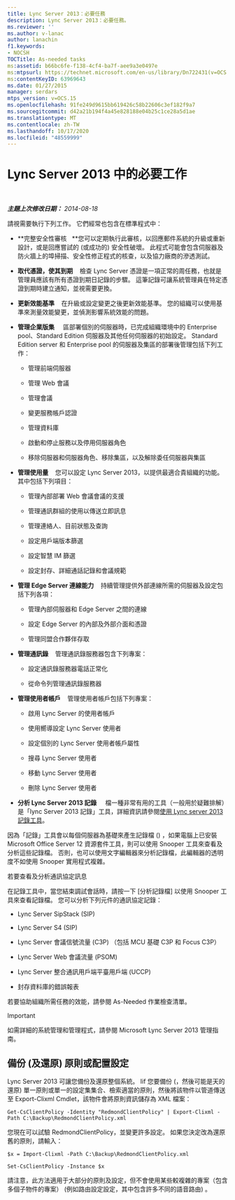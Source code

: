 ```yaml
---
title: Lync Server 2013：必要任務
description: Lync Server 2013：必要任務。
ms.reviewer: ''
ms.author: v-lanac
author: lanachin
f1.keywords:
- NOCSH
TOCTitle: As-needed tasks
ms:assetid: b66bc6fe-f138-4cf4-ba7f-aee9a3e0497e
ms:mtpsurl: https://technet.microsoft.com/en-us/library/Dn722431(v=OCS.15)
ms:contentKeyID: 63969643
ms.date: 01/27/2015
manager: serdars
mtps_version: v=OCS.15
ms.openlocfilehash: 91fe249d9615bb619426c58b22606c3ef182f9a7
ms.sourcegitcommit: d42a21b194f4a45e828188e04b25c1ce28a5d1ae
ms.translationtype: MT
ms.contentlocale: zh-TW
ms.lasthandoff: 10/17/2020
ms.locfileid: "48559999"
---
```

# <a name="as-needed-tasks-in-lync-server-2013"></a>Lync Server 2013 中的必要工作

<div data-xmlns="http://www.w3.org/1999/xhtml">

<div class="topic" data-xmlns="http://www.w3.org/1999/xhtml" data-msxsl="urn:schemas-microsoft-com:xslt" data-cs="https://msdn.microsoft.com/">

<div data-asp="https://msdn2.microsoft.com/asp">



</div>

<div id="mainSection">

<div id="mainBody">

<span> </span>

_**主題上次修改日期：** 2014-08-18_

請視需要執行下列工作。 它們經常也包含在標準程式中：

  - **完整安全性審核   **您可以定期執行此審核，以回應郵件系統的升級或重新設計，或是回應嘗試的 (或成功的) 安全性破壞。 此程式可能會包含伺服器及防火牆上的埠掃描、安全性修正程式的核查，以及協力廠商的滲透測試。

  - **取代憑證，使其到期**    檢查 Lync Server 憑證是一項正常的周任務，也就是管理員應該有所有憑證到期日記錄的步驟。 這筆記錄可讓系統管理員在特定憑證到期時建立通知，並視需要更換。

  - **更新效能基準**    在升級或設定變更之後更新效能基準。 您的組織可以使用基準來測量效能變更，並偵測影響系統效能的問題。

  - **管理企業版集**     區部署個別的伺服器時，已完成組織環境中的 Enterprise pool、Standard Edition 伺服器及其他任何伺服器的初始設定。 Standard Edition server 和 Enterprise pool 的伺服器及集區的部署後管理包括下列工作：
    
      - 管理前端伺服器
    
      - 管理 Web 會議
    
      - 管理會議
    
      - 變更服務帳戶認證
    
      - 管理資料庫
    
      - 啟動和停止服務以及停用伺服器角色
    
      - 移除伺服器和伺服器角色、移除集區，以及解除委任伺服器與集區

  - **管理使用量**    您可以設定 Lync Server 2013，以提供最適合貴組織的功能。 其中包括下列項目：
    
      - 管理內部部署 Web 會議會議的支援
    
      - 管理通訊群組的使用以傳送立即訊息
    
      - 管理連絡人、目前狀態及查詢
    
      - 設定用戶端版本篩選
    
      - 設定智慧 IM 篩選
    
      - 設定封存、詳細通話記錄和會議規範

  - **管理 Edge Server 連線能力**    持續管理提供外部連線所需的伺服器及設定包括下列各項：
    
      - 管理內部伺服器和 Edge Server 之間的連線
    
      - 設定 Edge Server 的內部及外部介面和憑證
    
      - 管理同盟合作夥伴存取

  - **管理通訊錄**    管理通訊錄服務器包含下列專案：
    
      - 設定通訊錄服務器電話正常化
    
      - 從命令列管理通訊錄服務器

  - **管理使用者帳戶**    管理使用者帳戶包括下列專案：
    
      - 啟用 Lync Server 的使用者帳戶
    
      - 使用嚮導設定 Lync Server 使用者
    
      - 設定個別的 Lync Server 使用者帳戶屬性
    
      - 搜尋 Lync Server 使用者
    
      - 移動 Lync Server 使用者
    
      - 刪除 Lync Server 使用者

  - **分析 Lync Server 2013 記錄**     檔一種非常有用的工具（一般用於疑難排解）是「lync Server 2013 記錄」工具，詳細資訊請參閱[使用 Lync server 2013 記錄工具](https://technet.microsoft.com/library/gg558599.aspx)。

因為「記錄」工具會以每個伺服器為基礎來產生記錄檔 () ，如果電腦上已安裝 Microsoft Office Server 12 資源套件工具，則可以使用 Snooper 工具來查看及分析這些記錄檔。 否則，也可以使用文字編輯器來分析記錄檔，此編輯器的透明度不如使用 Snooper 實用程式複雜。

若要查看及分析通訊協定訊息

在記錄工具中，當您結束調試會話時，請按一下 [分析記錄檔] 以使用 Snooper 工具來查看記錄檔。 您可以分析下列元件的通訊協定記錄：

  - Lync Server SipStack (SIP) 

  - Lync Server S4 (SIP) 

  - Lync Server 會議信號流量 (C3P) （包括 MCU 基礎 C3P 和 Focus C3P）

  - Lync Server Web 會議流量 (PSOM) 

  - Lync Server 整合通訊用戶端平臺用戶端 (UCCP) 

  - 封存資料庫的錯誤報表

若要協助組織所需任務的效能，請參閱 As-Needed 作業檢查清單。

<div>


> [!IMPORTANT]  
> 如需詳細的系統管理和管理程式，請參閱 Microsoft Lync Server 2013 管理指南。



</div>

<div>

## <a name="backup-and-restore-policies-or-configuration-settings"></a>備份 (及還原) 原則或配置設定

Lync Server 2013 可讓您備份及還原整個系統。 Iif 您要備份 (，然後可能是天的還原) 單一原則或單一的設定集集合、檢索適當的原則，然後將該物件以管道傳送至 Export-Clixml Cmdlet，該物件會將原則資訊儲存為 XML 檔案：

`Get-CsClientPolicy -Identity "RedmondClientPolicy" | Export-Clixml -Path C:\Backup\RedmondClientPolicy.xml`

您現在可以試驗 RedmondClientPolicy，並變更許多設定。 如果您決定改為還原舊的原則，請輸入：

`$x = Import-Clixml -Path C:\Backup\RedmondClientPolicy.xml`

`Set-CsClientPolicy -Instance $x`

請注意，此方法適用于大部分的原則及設定，但不會使用某些較複雜的專案（包含多個子物件的專案） (例如路由設定設定，其中包含許多不同的語音路由) 。

</div>

</div>

<span> </span>

</div>

</div>

</div>

